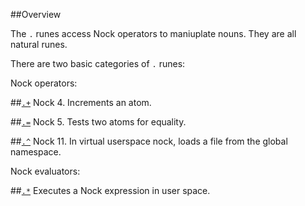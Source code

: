 ##Overview

The `.` runes access Nock operators to maniuplate nouns. They are all natural runes.

There are two basic categories of `.` runes:

Nock operators:

##[`.+`]()  Nock 4. Increments an atom.

##[`.=`]()  Nock 5. Tests two atoms for equality.

##[`.^`]()  Nock 11. In virtual userspace nock, loads a file from the global namespace.

Nock evaluators:

##[`.*`]()  Executes a Nock expression in user space.
